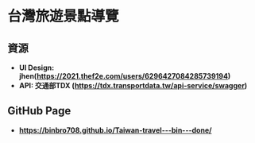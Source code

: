 # 台灣旅遊景點導覽
## 資源
- <b>UI Design: jhen(https://2021.thef2e.com/users/6296427084285739194)</b>
- <b>API: 交通部TDX (https://tdx.transportdata.tw/api-service/swagger)</b>
## GitHub Page
-  <b>https://binbro708.github.io/Taiwan-travel---bin---done/</b>